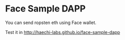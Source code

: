 # Face Sample DAPP

You can send ropsten eth using Face wallet.

Test it in http://haechi-labs.github.io/face-sample-dapp
